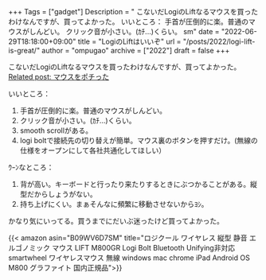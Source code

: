 +++
Tags = ["gadget"]
Description = " こないだLogiのLiftなるマウスを買ったわけなんですが、買ってよかった。 いいところ：   手首が圧倒的に楽。普通のマウスがしんどい。  クリック音が小さい。(ｶﾁ...)くらい。  sm"
date = "2022-06-29T18:18:00+09:00"
title = "LogiのLiftはいいぞ"
url = "/posts/2022/logi-lift-is-great/"
author = "ompugao"
archive = ["2022"]
draft = false
+++

<body>
<p>こないだLogiのLiftなるマウスを買ったわけなんですが、買ってよかった。
<a href="{{%ref path=\"/posts/2022/bought-a-mouse/\"%}}">Related post: マウスをポチった</a>
</p>

<p>いいところ：</p>

<ol>
<li>手首が圧倒的に楽。普通のマウスがしんどい。</li>
<li>クリック音が小さい。(ｶﾁ...)くらい。</li>
<li>smooth scrollがある。</li>
<li>logi boltで接続先の切り替えが簡単。マウス裏のボタンを押すだけ。(無線の仕様をオープンにして各社共通化してほしい）</li>
</ol>


<p>ｳｰﾝなところ：</p>

<ol>
<li>背が高い。キーボードと行ったり来たりするときにぶつかることがある。縦型だからしょうがない。</li>
<li>持ち上げにくい。まぁそんなに頻繁に移動させないからﾖｼ｡</li>
</ol>


<p>かなり気にいってる。買うまでにだいぶ迷ったけど買ってよかった。</p>

{{< amazon asin="B09WV6D7SM" title="ロジクール ワイヤレス 縦型 静音 エルゴノミック マウス LIFT M800GR Logi Bolt Bluetooth Unifying非対応 smartwheel ワイヤレスマウス 無線 windows mac chrome iPad Android OS M800 グラファイト 国内正規品">}}
</div>
</div>
</body>
